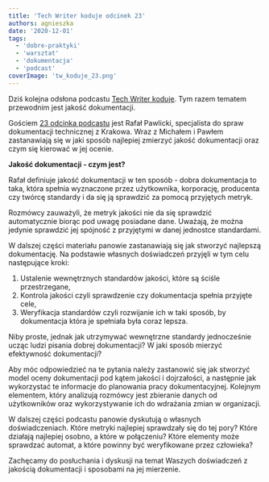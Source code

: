 ```yaml
---
title: 'Tech Writer koduje odcinek 23'
authors: agnieszka
date: '2020-12-01'
tags:
  - 'dobre-praktyki'
  - 'warsztat'
  - 'dokumentacja'
  - 'podcast'
coverImage: 'tw_koduje_23.png'
---
```


Dziś kolejna odsłona podcastu
[Tech Writer koduje](https://techwriterkoduje.pl/). Tym razem tematem przewodnim
jest jakość dokumentacji.

<!--truncate-->

Gościem
[23 odcinka podcastu](https://anchor.fm/docdeveloper/episodes/23-Tech-Writer-mierzy-jako-dokumentacji--czyli-co-i-jak-sprawdza-emralt)
jest Rafał Pawlicki, specjalista do spraw dokumentacji technicznej z Krakowa.
Wraz z Michałem i Pawłem zastanawiają się w jaki sposób najlepiej zmierzyć
jakość dokumentacji oraz czym się kierować w jej ocenie.

**Jakość dokumentacji - czym jest?**

Rafał definiuje jakość dokumentacji w ten sposób - dobra dokumentacja to taka,
która spełnia wyznaczone przez użytkownika, korporację, producenta czy twórcę
standardy i da się ją sprawdzić za pomocą przyjętych metryk.

Rozmówcy zauważyli, że metryk jakości nie da się sprawdzić automatycznie biorąc
pod uwagę posiadane dane. Uważają, że można jedynie sprawdzić jej spójność z
przyjętymi w danej jednostce standardami.

W dalszej części materiału panowie zastanawiają się jak stworzyć najlepszą
dokumentację. Na podstawie własnych doświadczeń przyjęli w tym celu następujące
kroki:

1. Ustalenie wewnętrznych standardów jakości, które są ściśle przestrzegane,
2. Kontrola jakości czyli sprawdzenie czy dokumentacja spełnia przyjęte cele,
3. Weryfikacja standardów czyli rozwijanie ich w taki sposób, by dokumentacja
   która je spełniała była coraz lepsza.

Niby proste, jednak jak utrzymywać wewnętrzne standardy jednocześnie ucząc ludzi
pisania dobrej dokumentacji? W jaki sposób mierzyć efektywność dokumentacji?

Aby móc odpowiedzieć na te pytania należy zastanowić się jak stworzyć model
oceny dokumentacji pod kątem jakości i dojrzałości, a następnie jak wykorzystać
te informacje do planowania pracy dokumentacyjnej. Kolejnym elementem, który
analizują rozmówcy jest zbieranie danych od użytkowników oraz wykorzystywanie
ich do wdrażania zmian w organizacji.

W dalszej części podcastu panowie dyskutują o własnych doświadczeniach. Które
metryki najlepiej sprawdzały się do tej pory? Które działają najlepiej osobno, a
które w połączeniu? Które elementy może sprawdzać automat, a które powinny być
weryfikowane przez człowieka?

Zachęcamy do posłuchania i dyskusji na temat Waszych doświadczeń z jakością
dokumentacji i sposobami na jej mierzenie.
